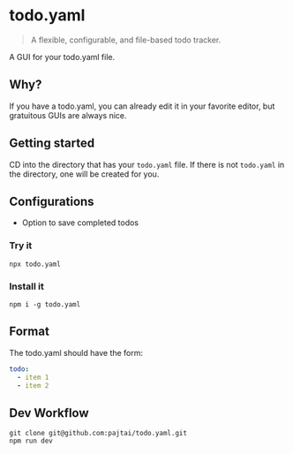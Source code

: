 # todo.yaml

> A flexible, configurable, and file-based todo tracker.

A GUI for your todo.yaml file.

## Why?

If you have a todo.yaml, you can already edit it in your favorite editor, but gratuitous GUIs are always nice. 

## Getting started

CD into the directory that has your `todo.yaml` file. If there is not `todo.yaml` in the directory, one will be created for you.

## Configurations
- Option to save completed todos

### Try it
```shell
npx todo.yaml
```

### Install it
```shell
npm i -g todo.yaml
```

## Format

The todo.yaml should have the form:

```yaml
todo:
  - item 1
  - item 2
```

## Dev Workflow

```shell
git clone git@github.com:pajtai/todo.yaml.git
npm run dev
```
